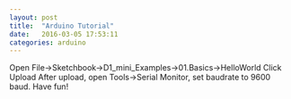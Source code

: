 ```yaml
---
layout: post
title:  "Arduino Tutorial"
date:   2016-03-05 17:53:11
categories: arduino
---
```


Open File→Sketchbook→D1_mini_Examples→01.Basics→HelloWorld
Click Upload
After upload, open Tools→Serial Monitor, set baudrate to 9600 baud.
Have fun!